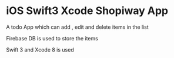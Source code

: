 # iOS Swift3 Xcode Shopiway App

A todo App which can add , edit and delete items in the list


Firebase DB is used to store the items

Swift 3 and Xcode 8 is used



